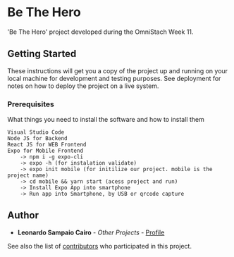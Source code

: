 # Be The Hero

'Be The Hero' project developed during the OmniStach Week 11.

## Getting Started

These instructions will get you a copy of the project up and running on your local machine for development and testing purposes. See deployment for notes on how to deploy the project on a live system.

### Prerequisites

What things you need to install the software and how to install them

```
Visual Studio Code
Node JS for Backend
React JS for WEB Frontend
Expo for Mobile Frontend
    -> npm i -g expo-cli
    -> expo -h (for instalation validate)
    -> expo init mobile (for initilize our project. mobile is the project name)
    -> cd mobile && yarn start (acess project and run)
    -> Install Expo App into smartphone
    -> Run app into Smartphone, by USB or qrcode capture
```

## Author

* **Leonardo Sampaio Cairo** - *Other Projects* - [Profile](https://github.com/leocairos)

See also the list of [contributors](https://github.com/leocairos/omnistack11/contributors) who participated in this project.
